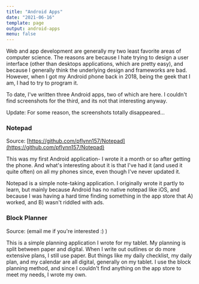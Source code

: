 ```yaml
---
title: "Android Apps"
date: "2021-06-16"
template: page
output: android-apps
menu: false
---
```


Web and app development are generally my two least favorite areas of computer science. The reasons are because I hate trying to design a user interface (other than desktops applications, which are pretty easy), and because I generally think the underlying design and frameworks are bad. However, when I got my Android phone back in 2018, being the geek that I am, I had to try to program it.

To date, I've written three Android apps, two of which are here. I couldn't find screenshots for the third, and its not that interesting anyway.

Update: For some reason, the screenshots totally disappeared...

### Notepad

Source: [https://github.com/pflynn157/Notepad](https://github.com/pflynn157/Notepad)

This was my first Android application- I wrote it a month or so after getting the phone. And what's interesting about it is that I've had it (and used it quite often) on all my phones since, even though I've never updated it.

Notepad is a simple note-taking application. I originally wrote it partly to learn, but mainly because Android has no native notepad like iOS, and because I was having a hard time finding something in the app store that A) worked, and B) wasn't riddled with ads.

### Block Planner

Source: (email me if you're interested :) )

This is a simple planning application I wrote for my tablet. My planning is split between paper and digital. When I write out outlines or do more extensive plans, I still use paper. But things like my daily checklist, my daily plan, and my calendar are all digital, generally on my tablet. I use the block planning method, and since I couldn't find anything on the app store to meet my needs, I wrote my own.

